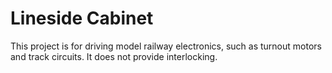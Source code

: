 # Lineside Cabinet
This project is for driving model railway electronics, such as turnout motors and track circuits. It does not provide interlocking.
